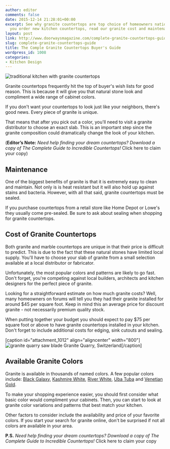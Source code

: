 ```yaml
---
author: editor
comments: false
date: 2015-12-14 21:28:01+00:00
excerpt: See why granite countertops are top choice of homeowners nationwide. Before
  you order new kitchen countertops, read our granite cost and maintenance tips guide.
layout: post
link: http://www.doorwaysmagazine.com/complete-granite-countertops-guide/
slug: complete-granite-countertops-guide
title: The Comple Granite Countertops Buyer's Guide
wordpress_id: 1008
categories:
- Kitchen Design
---
```


![traditional kitchen with granite countertops](http://www.doorwaysmagazine.com/wp-content/uploads/traditional_kitchen_granite_countertops.jpg)

Granite countertops frequently hit the top of buyer's wish lists for good reason. This is because it will give you that natural stone look and compliment a wide range of cabinet colors. 

If you don't want your countertops to look just like your neighbors, there's good news. Every piece of granite is unique. 

That means that after you pick out a color, you'll need to visit a granite distributor to choose an exact slab. This is an important step since the granite composition could dramatically change the look of your kitchen.

(**Editor’s Note:** _Need help finding your dream countertops? Download a copy of The Complete Guide to Incredible Countertops!_ Click here to claim your copy)



## Maintenance



One of the biggest benefits of granite is that it is extremely easy to clean and maintain. Not only is is heat resistant but it will also hold up against stains and bacteria. However, with all that said, granite countertops must be sealed. 

If you purchase countertops from a retail store like Home Depot or Lowe's they usually come pre-sealed. Be sure to ask about sealing when shopping for granite countertops.



## Cost of Granite Countertops



Both granite and marble countertops are unique in that their price is difficult to predict. This is due to the fact that these natural stones have limited local supply. You'll have to choose your slab of granite from a small selection available at a local distributor or fabricator.

Unfortunately, the most popular colors and patterns are likely to go fast. Don't forget, you're competing against local builders, architects and kitchen designers for the perfect piece of granite. 

Looking for a straightforward estimate on how much granite costs? Well, many homeowners on forums will tell you they had their granite installed for around $45 per square foot. Keep in mind this an average price for discount granite - not necessarily premium quality stock. 

When putting together your budget you should expect to pay $75 per square foot or above to have granite countertops installed in your kitchen. Don't forget to include additional costs for edging, sink cutouts and sealing.

[caption id="attachment_1012" align="aligncenter" width="800"]![granite quarry saw blade](http://www.doorwaysmagazine.com/wp-content/uploads/granite_quarry_saw_blade.jpg) Granite Quarry, Switzerland[/caption]



## Available Granite Colors



Granite is available in thousands of named colors. A few popular colors include: [Black Galaxy](http://www.doorwaysmagazine.com/black-galaxy-granite/), [Kashmire White](http://www.doorwaysmagazine.com/kashmir-white-granite/), [River White](http://www.doorwaysmagazine.com/river-white-granite/), [Uba Tuba](http://www.doorwaysmagazine.com/uba-tuba-granite/) and [Venetian Gold](http://www.doorwaysmagazine.com/venetian-gold-granite/). 

To make your shopping experience easier, you should first consider what basic color would compliment your cabinets. Then, you can start to look at granite color variations and patterns that best match your kitchen.

Other factors to consider include the availability and price of your favorite colors. If you start your search for granite online, don't be surprised if not all colors are available in your area.

**P.S.** _Need help finding your dream countertops? Download a copy of The Complete Guide to Incredible Countertops!_ Click here to claim your copy
